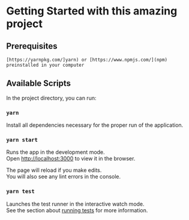 # Getting Started with this amazing project

## Prerequisites

    [https://yarnpkg.com/]yarn) or [https://www.npmjs.com/](npm) preinstalled in your computer

## Available Scripts

In the project directory, you can run:

### `yarn`

Install all dependencies necessary for the proper run of the application.

### `yarn start`

Runs the app in the development mode.\
Open [http://localhost:3000](http://localhost:3000) to view it in the browser.

The page will reload if you make edits.\
You will also see any lint errors in the console.

### `yarn test`

Launches the test runner in the interactive watch mode.\
See the section about [running tests](https://facebook.github.io/create-react-app/docs/running-tests) for more information.
